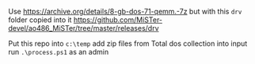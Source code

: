Use https://archive.org/details/8-gb-dos-71-qemm.-7z but with this `drv` folder copied into it https://github.com/MiSTer-devel/ao486_MiSTer/tree/master/releases/drv

Put this repo into `c:\temp` add zip files from Total dos collection into input run `.\process.ps1` as an admin

